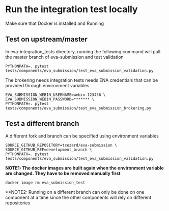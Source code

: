 # Run the integration test locally

Make sure that Docker is installed and Running

## Test on upstream/master
In eva-integration_tests directory, running the following command will pull the master branch of eva-submission and test validation
```
PYTHONPATH=. pytest tests/components/eva_submission/test_eva_submission_validation.py
```

The brokering needs integration tests needs ENA credentials that can be provided through environment variables
```
EVA_SUBMISSION_WEBIN_USERNAME=webin-123456 \
EVA_SUBMISSION_WEBIN_PASSWORD=******* \
PYTHONPATH=. pytest tests/components/eva_submission/test_eva_submission_brokering.py
```

## Test a different branch

A different fork and branch can be specified using environment variables

```
SOURCE_GITHUB_REPOSITORY=tcezard/eva-submission \
SOURCE_GITHUB_REF=development_branch \
PYTHONPATH=. pytest tests/components/eva_submission/test_eva_submission_validation.py
```

**NOTE1: The docker images are built again when the environment variable are changed. They have to be removed manually first**

```
docker image rm eva_submission_test
```

**NOTE2: Running on a different branch can only be done on one component at a time since the other components will rely on different repositories
